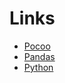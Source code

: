 Links
=====

* [Pocoo](http://www.pocoo.org/)
* [Pandas](http://pandas.pydata.org/)
* [Python](http://python.org)